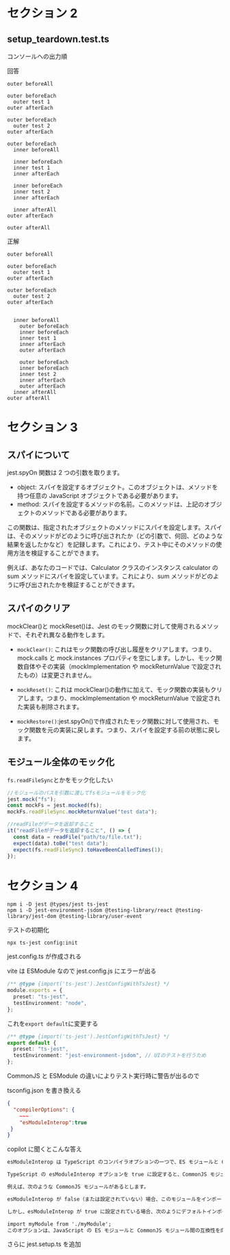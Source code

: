 # セクション 2

## setup_teardown.test.ts

コンソールへの出力順

回答

```
outer beforeAll

outer beforeEach
  outer test 1
outer afterEach

outer beforeEach
  outer test 2
outer afterEach

outer beforeEach
  inner beforeAll

  inner beforeEach
  inner test 1
  inner afterEach

  inner beforeEach
  inner test 2
  inner afterEach

  inner afterAll
outer afterEach

outer afterAll
```

正解

```
outer beforeAll

outer beforeEach
  outer test 1
outer afterEach

outer beforeEach
  outer test 2
outer afterEach


  inner beforeAll
    outer beforeEach
    inner beforeEach
    inner test 1
    inner afterEach
    outer afterEach

    outer beforeEach
    inner beforeEach
    inner test 2
    inner afterEach
    outer afterEach
  inner afterAll
outer afterAll
```

# セクション 3

## スパイについて

jest.spyOn 関数は 2 つの引数を取ります。

- object: スパイを設定するオブジェクト。このオブジェクトは、メソッドを持つ任意の JavaScript オブジェクトである必要があります。
- method: スパイを設定するメソッドの名前。このメソッドは、上記のオブジェクトのメソッドである必要があります。

この関数は、指定されたオブジェクトのメソッドにスパイを設定します。スパイは、そのメソッドがどのように呼び出されたか（どの引数で、何回、どのような結果を返したかなど）を記録します。これにより、テスト中にそのメソッドの使用方法を検証することができます。

例えば、あなたのコードでは、Calculator クラスのインスタンス calculator の sum メソッドにスパイを設定しています。これにより、sum メソッドがどのように呼び出されたかを検証することができます。

## スパイのクリア

mockClear()と mockReset()は、Jest のモック関数に対して使用されるメソッドで、それぞれ異なる動作をします。

- `mockClear()`: これはモック関数の呼び出し履歴をクリアします。つまり、mock.calls と mock.instances プロパティを空にします。しかし、モック関数自体やその実装（mockImplementation や mockReturnValue で設定されたもの）は変更されません。

- `mockReset()`: これは mockClear()の動作に加えて、モック関数の実装もクリアします。つまり、mockImplementation や mockReturnValue で設定された実装も削除されます。
- `mockRestore()`:jest.spyOn()で作成されたモック関数に対して使用され、モック関数を元の実装に戻します。つまり、スパイを設定する前の状態に戻します。

## モジュール全体のモック化

`fs.readFileSync`とかをモック化したい

```typescript
//モジュールのパスを引数に渡してfsモジュールをモック化
jest.mock("fs");
const mockFs = jest.mocked(fs);
mockFs.readFileSync.mockReturnValue("test data");

//readFileがデータを返却すること
it("readFileがデータを返却すること", () => {
  const data = readFile("path/to/file.txt");
  expect(data).toBe("test data");
  expect(fs.readFileSync).toHaveBeenCalledTimes(1);
});
```

# セクション 4

```
npm i -D jest @types/jest ts-jest
npm i -D jest-environment-jsdom @testing-library/react @testing-library/jest-dom @testing-library/user-event
```

テストの初期化

```
npx ts-jest config:init
```

jest.config.ts が作成される

vite は ESModule なので jest.config.js にエラーが出る

```ts
/** @type {import('ts-jest').JestConfigWithTsJest} */
module.exports = {
  preset: "ts-jest",
  testEnvironment: "node",
};
```

これを`export default`に変更する

```ts
/** @type {import('ts-jest').JestConfigWithTsJest} */
export default {
  preset: "ts-jest",
  testEnvironment: "jest-environment-jsdom", // UIのテストを行うため
};
```

CommonJS と ESModule の違いによりテスト実行時に警告が出るので

tsconfig.json を書き換える

```json
{
  "compilerOptions": {
    ~~~
    "esModuleInterop":true
 }
}
```

copilot に聞くとこんな答え

```markdown
esModuleInterop は TypeScript のコンパイラオプションの一つで、ES モジュールと CommonJS モジュール間の相互運用性を向上させるためのものです。

TypeScript の esModuleInterop オプションを true に設定すると、CommonJS モジュールをデフォルトインポートとして扱うことができます。これは、JavaScript の ES モジュールの構文を使用して CommonJS モジュールをインポートするときに便利です。

例えば、次のような CommonJS モジュールがあるとします。

esModuleInterop が false（または設定されていない）場合、このモジュールをインポートするには次のように書く必要があります。

しかし、esModuleInterop が true に設定されている場合、次のようにデフォルトインポートとして扱うことができます。

import myModule from './myModule';
このオプションは、JavaScript の ES モジュールと CommonJS モジュール間の互換性を向上させ、より自然なインポート構文を可能にします。
```

さらに jest.setup.ts を追加
